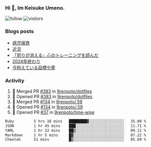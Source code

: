 ### Hi 👋, Im Keisuke Umeno.

<!--
**9renpoto/9renpoto** is a ✨ _special_ ✨ repository because its `README.md` (this file) appears on your GitHub profile.

Here are some ideas to get you started:

- 🔭 I’m currently working on ...
- 🌱 I’m currently learning ...
- 👯 I’m looking to collaborate on ...
- 🤔 I’m looking for help with ...
- 💬 Ask me about ...
- 📫 How to reach me: ...
- 😄 Pronouns: ...
- ⚡ Fun fact: ...
-->

![follow](https://img.shields.io/github/followers/9renpoto?label=Follow&style=social)
![visitors](https://komarev.com/ghpvc/?username=9renpoto&label=Profile%20views&color=0e75b6&style=flat)

### Blogs posts

<!-- BLOG-POST-LIST:START -->
- [病児保育](https://9renpoto.win/entry/2025/09/25/childcare_for_sick_children)
- [近況](https://9renpoto.win/entry/2025/04/05/current_status)
- [「怒りが消える」心のトレーニングを読んだ](https://9renpoto.win/entry/2025/02/01/anger-management)
- [2024年終わり](https://9renpoto.win/entry/2024/12/31/2024-end)
- [今抱えている目標や夢](https://9renpoto.win/entry/2024/12/02/objective)
<!-- BLOG-POST-LIST:END -->

### Activity

<!--START_SECTION:activity-->
1. 🎉 Merged PR [#383](https://github.com/9renpoto/dotfiles/pull/383) in [9renpoto/dotfiles](https://github.com/9renpoto/dotfiles)
2. 💪 Opened PR [#383](https://github.com/9renpoto/dotfiles/pull/383) in [9renpoto/dotfiles](https://github.com/9renpoto/dotfiles)
3. 🎉 Merged PR [#134](https://github.com/9renpoto/.59/pull/134) in [9renpoto/.59](https://github.com/9renpoto/.59)
4. 💪 Opened PR [#134](https://github.com/9renpoto/.59/pull/134) in [9renpoto/.59](https://github.com/9renpoto/.59)
5. 💪 Opened PR [#37](https://github.com/9renpoto/time-wise/pull/37) in [9renpoto/time-wise](https://github.com/9renpoto/time-wise)
<!--END_SECTION:activity-->

<!--START_SECTION:waka-->

```txt
Ruby         5 hrs 16 mins   ████████▓░░░░░░░░░░░░░░░░   35.00 %
JSON         1 hr 45 mins    ███░░░░░░░░░░░░░░░░░░░░░░   11.71 %
YAML         1 hr 22 mins    ██▒░░░░░░░░░░░░░░░░░░░░░░   09.11 %
Markdown     1 hr 5 mins     █▓░░░░░░░░░░░░░░░░░░░░░░░   07.22 %
Cheetah      51 mins         █▒░░░░░░░░░░░░░░░░░░░░░░░   05.69 %
```

<!--END_SECTION:waka-->
